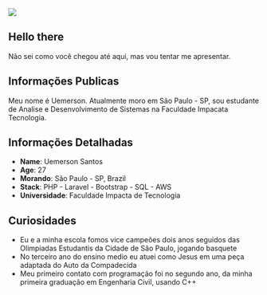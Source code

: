 <div>
    <a target='_blank' href="https://www.linkedin.com/in/uemerson-santos/">
        <img src="https://img.shields.io/badge/LinkedIn-0077B5?style=for-the-badge&logo=linkedin&logoColor=white">
    </a>
</div>

## Hello there

Não sei como você chegou até aqui, mas vou tentar me apresentar.

## Informações Publicas

Meu nome é Uemerson. Atualmente moro em São Paulo - SP, sou estudante de Analise e Desenvolvimento de Sistemas na Faculdade Impacata Tecnologia.

## Informações Detalhadas

* **Name**: Uemerson Santos
* **Age**: 27
* **Morando**: São Paulo - SP, Brazil
* **Stack**: PHP - Laravel - Bootstrap - SQL - AWS
* **Universidade**: Faculdade Impacta de Tecnologia

## Curiosidades

* Eu e a minha escola fomos vice campeões dois anos seguidos das Olimpiadas Estudantis da Cidade de São Paulo, jogando basquete
* No terceiro ano do ensino medio eu atuei como Jesus em uma peça adaptada do Auto da Compadecida
* Meu primeiro contato com programação foi no segundo ano, da minha primeira graduação em Engenharia Civil, usando C++
